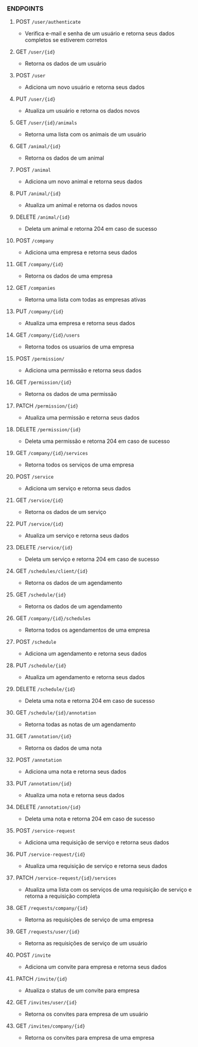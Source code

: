### ENDPOINTS

1. POST ```/user/authenticate```
   - Verifica e-mail e senha de um usuário e retorna seus dados completos se estiverem corretos

2. GET ```/user/{id}```
    - Retorna os dados de um usuário

3. POST ```/user```
   - Adiciona um novo usuário e retorna seus dados

4. PUT ```/user/{id}```
   - Atualiza um usuário e retorna os dados novos

5. GET ```/user/{id}/animals```
   - Retorna uma lista com os animais de um usuário

6. GET ```/animal/{id}```
   - Retorna os dados de um animal

7. POST ```/animal```
   - Adiciona um novo animal e retorna seus dados

8. PUT ```/animal/{id}```
   - Atualiza um animal e retorna os dados novos

9. DELETE ```/animal/{id}```
   - Deleta um animal e retorna 204 em caso de sucesso

10. POST ```/company```
    - Adiciona uma empresa e retorna seus dados

11. GET ```/company/{id}```
    - Retorna os dados de uma empresa

12. GET ```/companies```
    - Retorna uma lista com todas as empresas ativas
    
13. PUT ```/company/{id}```
    - Atualiza uma empresa e retorna seus dados

14. GET ```/company/{id}/users```
    - Retorna todos os usuarios de uma empresa

15. POST ```/permission/```
    - Adiciona uma permissão e retorna seus dados

16. GET ```/permission/{id}```
    - Retorna os dados de uma permissão

17. PATCH ```/permission/{id}```
    - Atualiza uma permissão e retorna seus dados

18. DELETE ```/permission/{id}```
    - Deleta uma permissão e retorna 204 em caso de sucesso

19. GET ```/company/{id}/services```
    - Retorna todos os serviços de uma empresa

20. POST ```/service```
    - Adiciona um serviço e retorna seus dados

21. GET ```/service/{id}```
    - Retorna os dados de um serviço

22. PUT ```/service/{id}```
    - Atualiza um serviço e retorna seus dados

23. DELETE ```/service/{id}```
    - Deleta um serviço e retorna 204 em caso de sucesso

24. GET ```/schedules/client/{id}```
    - Retorna os dados de um agendamento

25. GET ```/schedule/{id}```
    - Retorna os dados de um agendamento

26. GET ```/company/{id}/schedules```
    - Retorna todos os agendamentos de uma empresa

27. POST ```/schedule```
    - Adiciona um agendamento e retorna seus dados

28. PUT ```/schedule/{id}```
    - Atualiza um agendamento e retorna seus dados

29. DELETE ```/schedule/{id}```
    - Deleta uma nota e retorna 204 em caso de sucesso

30. GET ```/schedule/{id}/annotation```
    - Retorna todas as notas de um agendamento

31. GET ```/annotation/{id}```
    - Retorna os dados de uma nota

32. POST ```/annotation```
    - Adiciona uma nota e retorna seus dados

33. PUT ```/annotation/{id}```
    - Atualiza uma nota e retorna seus dados

34. DELETE ```/annotation/{id}```
    - Deleta uma nota e retorna 204 em caso de sucesso

35. POST ```/service-request```
    - Adiciona uma requisição de serviço e retorna seus dados

36. PUT ```/service-request/{id}```
    - Atualiza uma requisição de serviço e retorna seus dados

37. PATCH ```/service-request/{id}/services```
    - Atualiza uma lista com os serviços de uma requisição de serviço e retorna a requisição completa

38. GET ```/requests/company/{id}```
    - Retorna as requisições de serviço de uma empresa

39. GET ```/requests/user/{id}```
    - Retorna as requisições de serviço de um usuário

40. POST ```/invite```
    - Adiciona um convite para empresa e retorna seus dados

41. PATCH ```/invite/{id}```
    - Atualiza o status de um convite para empresa

42. GET ```/invites/user/{id}```
    - Retorna os convites para empresa de um usuário

43. GET ```/invites/company/{id}```
    - Retorna os convites para empresa de uma empresa
